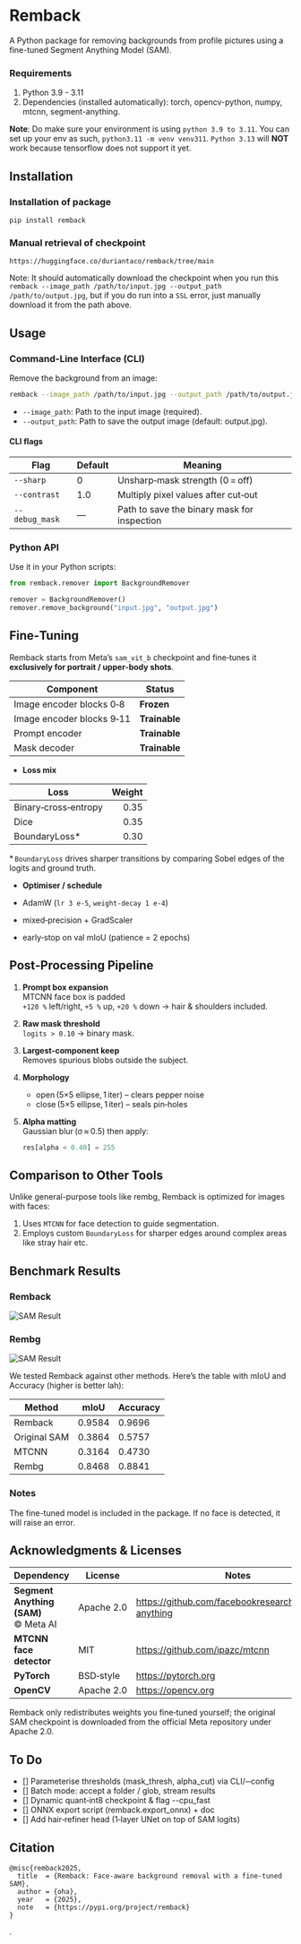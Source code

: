 # Remback

A Python package for removing backgrounds from profile pictures using a fine-tuned Segment Anything Model (SAM).

### Requirements

1. Python 3.9 - 3.11
2. Dependencies (installed automatically): torch, opencv-python, numpy, mtcnn, segment-anything.

**Note**: Do make sure your environment is using `python 3.9 to 3.11`. You can set up your env as such, `python3.11 -m venv venv311`.
`Python 3.13` will **NOT** work because tensorflow does not support it yet. 

## Installation

### Installation of package
`pip install remback`

### Manual retrieval of checkpoint
`https://huggingface.co/duriantaco/remback/tree/main`

Note: It should automatically download the checkpoint when you run this `remback --image_path /path/to/input.jpg --output_path /path/to/output.jpg`, but if you do run into a `SSL` error, just manually download it from the path above.

## Usage

### Command-Line Interface (CLI)

Remove the background from an image:

```bash
remback --image_path /path/to/input.jpg --output_path /path/to/output.jpg --checkpoint /path/to/checkpoint.pth
```

* `--image_path`: Path to the input image (required).
* `--output_path`: Path to save the output image (default: output.jpg).

#### CLI flags

| Flag            | Default | Meaning                                     |
|-----------------|---------|---------------------------------------------|
| `--sharp`       | 0       | Unsharp‑mask strength (0 = off)             |
| `--contrast`    | 1.0     | Multiply pixel values after cut‑out         |
| `--debug_mask`  | —       | Path to save the binary mask for inspection |

### Python API

Use it in your Python scripts:

```python
from remback.remover import BackgroundRemover

remover = BackgroundRemover()
remover.remove_background("input.jpg", "output.jpg")
```

## Fine‑Tuning

Remback starts from Meta’s `sam_vit_b` checkpoint and fine‑tunes it **exclusively for portrait / upper‑body shots**.

| Component                | Status                |
|--------------------------|-----------------------|
| Image encoder blocks 0‑8 | **Frozen**            |
| Image encoder blocks 9‑11| **Trainable**         |
| Prompt encoder           | **Trainable**         |
| Mask decoder             | **Trainable**         |

* **Loss mix**

| Loss                | Weight |
|---------------------|-------:|
| Binary‑cross‑entropy| 0.35   |
| Dice                | 0.35   |
| BoundaryLoss*       | 0.30   |

\* `BoundaryLoss` drives sharper transitions by comparing Sobel edges of the logits and ground truth.

* **Optimiser / schedule**

* AdamW (`lr 3 e‑5`, `weight‑decay 1 e‑4`)
* mixed‑precision + GradScaler
* early‑stop on val mIoU (patience = 2 epochs)

## Post‑Processing Pipeline

1. **Prompt box expansion**  
   MTCNN face box is padded  
   `+120 %` left/right, `+5 %` up, `+20 %` down → hair & shoulders included.

2. **Raw mask threshold**  
   `logits > 0.10` → binary mask.

3. **Largest‑component keep**  
   Removes spurious blobs outside the subject.

4. **Morphology**  
   * open (5×5 ellipse, 1 iter) – clears pepper noise  
   * close (5×5 ellipse, 1 iter) – seals pin‑holes

5. **Alpha matt­ing**  
   Gaussian blur (σ ≈ 0.5) then apply:  
   ```python
   res[alpha < 0.40] = 255
   ```

## Comparison to Other Tools

Unlike general-purpose tools like rembg, Remback is optimized for images with faces:

1. Uses `MTCNN` for face detection to guide segmentation.
2. Employs custom `BoundaryLoss` for sharper edges around complex areas like stray hair etc.



## Benchmark Results

### Remback 

![SAM Result](assets/combined_images/combined_grid.jpg)

### Rembg

![SAM Result](assets/combined_images/combined_grid_rembg.jpg)

We tested Remback against other methods. Here’s the table with mIoU and Accuracy (higher is better lah):

| Method          | mIoU   | Accuracy |
|-----------------|--------|----------|
| Remback         | 0.9584 | 0.9696   |
| Original SAM    | 0.3864 | 0.5757   |
| MTCNN           | 0.3164 | 0.4730   |
| Rembg           | 0.8468 | 0.8841   |

### Notes

The fine-tuned model is included in the package.
If no face is detected, it will raise an error.

## Acknowledgments & Licenses

| Dependency | License | Notes |
|------------|---------|-------|
| **Segment Anything (SAM)** © Meta AI | Apache 2.0 | https://github.com/facebookresearch/segment-anything |
| **MTCNN face detector** | MIT | https://github.com/ipazc/mtcnn |
| **PyTorch** | BSD‑style | https://pytorch.org |
| **OpenCV** | Apache 2.0 | https://opencv.org |

Remback only redistributes weights you fine‑tuned yourself; the original SAM
checkpoint is downloaded from the official Meta repository under Apache 2.0.

## To Do

- [] Parameterise thresholds (mask_thresh, alpha_cut) via CLI/‑‑config
- [] Batch mode: accept a folder / glob, stream results
- [] Dynamic quant‑int8 checkpoint & flag --cpu_fast
- [] ONNX export script (remback.export_onnx) + doc
- [] Add hair‑refiner head (1‑layer UNet on top of SAM logits)

## Citation
```
@misc{remback2025,
  title  = {Remback: Face‑aware background removal with a fine‑tuned SAM},
  author = {oha},
  year   = {2025},
  note   = {https://pypi.org/project/remback}
}
```

.